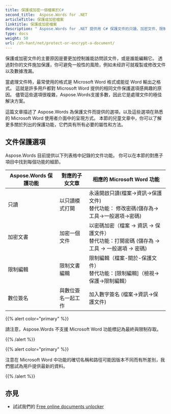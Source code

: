 ```yaml
---
title: 保護或加密一個檔案於C#
second_title:  Aspose.Words for .NET
articleTitle: 保護或加密檔案
linktitle: 保護或加密檔案
description: " Aspose.Words for .NET 提供用 C# 保護文件的只讀、加密文件、限制編輯和數字簽名功能。 Aspose.Words 支援大多數 Word 保護選項。"
type: docs
weight: 50
url: /zh-hant/net/protect-or-encrypt-a-document/
---
```


保護或加密文件的主要原因是要更加控制誰能訪問該文件，或是誰能編輯它。 透過對你的文件施加保護，你可避免一般性的風險，例如未经許可就複製或修改文件以及數據洩漏。

當處理文件時，最常使用的格式是 Microsoft Word 格式或能從 Word 輸出之格式。 這就是許多用戶都對 Microsoft Word 提供的相同文件保護選項感興趣的原因。 儘管這些選項很複雜，Aspose.Words支援多數，因此它是處理文件的極佳解決方案。

這篇文章描述了 Aspose.Words 為保護文件而提供的選項，以及這些選項在熟悉的 Microsoft Word 使用者介面中的呈現方式。 本節的兒童文章中，你可以了解更多關於列出的保護功能，它們具有所有必要的屬性和方法。

## 文件保護選項

Aspose.Words 目前提供以下列表格中記錄的文件功能。 你可以在本節的對應子項目中找到每個功能的細節。

| Aspose.Words 保護功能 | 對應的子女文章 | 相應的 Microsoft Word 功能 |
| ------------------------------- | ------------------------------ | ------------------------------------------------------------ |
| 只讀 | 以只讀模式打開 | 永遠開啟只讀(檔案→資訊→保護文件) <br /> 替代功能： 修改密碼(儲存為→工具→一般選項→密碼) |
| 加密文書 | 加密一個文件 | 以密碼加密（檔案 → 資訊 → 保護文件）<br />替代功能：打開密碼 (儲存為 → 工具 → 一般選項 → 密碼) |
| 限制編輯 | 限制文書編輯 | 限制編輯（檔案-關於-保護文件）<br />替代功能：[限制編輯]（檢視→保護→限制編輯） |
| 數位簽名 | 與數位簽名一起工作 | 加入數字簽名 (檔案→資訊→保護文件) |

{{% alert color="primary" %}}

請注意，Aspose.Words 不支援 Microsoft Word 功能標記為最終與限制存取。

{{% /alert %}}

{{% alert color="primary" %}}

注意在 Microsoft Word 中功能的確切名稱和路徑可能因版本不同而有所差別，我們嘗試為用戶提供最新的資料。

{{% /alert %}}

## 亦見

* 試試我們的 [Free online documents unlocker](https://products.aspose.app/words/unlock)

